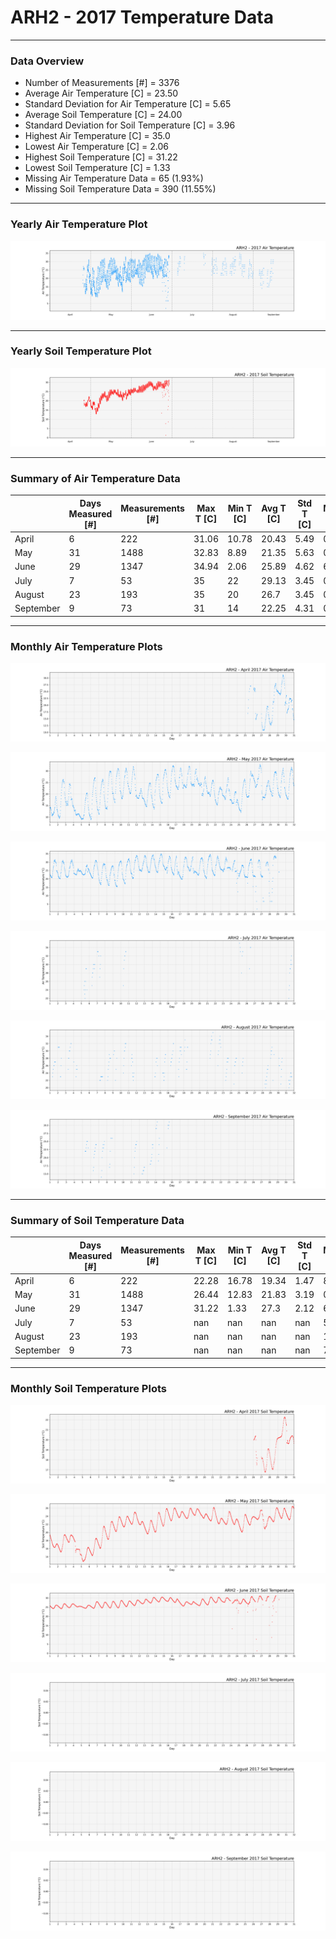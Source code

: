 # ARH2 - 2017 Temperature Data

***

### Data Overview

- Number of Measurements [#] = 3376
- Average Air Temperature [C] = 23.50
- Standard Deviation for Air Temperature [C] = 5.65
- Average Soil Temperature [C] = 24.00
- Standard Deviation for Soil Temperature [C] = 3.96
- Highest Air Temperature [C] = 35.0
- Lowest Air Temperature [C] = 2.06
- Highest Soil Temperature [C] = 31.22
- Lowest Soil Temperature [C] = 1.33
- Missing Air Temperature Data = 65 (1.93%)
- Missing Soil Temperature Data = 390 (11.55%)

***

### Yearly Air Temperature Plot

![](2017_Air_Temperature_Scatter_Plot.png)

***

### Yearly Soil Temperature Plot

![](2017_Soil_Temperature_Scatter_Plot.png)

***

### Summary of Air Temperature Data

|           |   Days Measured [#] |   Measurements [#] |   Max T [C] |   Min T [C] |   Avg T [C] |   Std T [C] |   Missing [C] |   Missing [%] |
|-----------|---------------------|--------------------|-------------|-------------|-------------|-------------|---------------|---------------|
| April     |                   6 |                222 |       31.06 |       10.78 |       20.43 |        5.49 |             0 |          0    |
| May       |                  31 |               1488 |       32.83 |        8.89 |       21.35 |        5.63 |             0 |          0    |
| June      |                  29 |               1347 |       34.94 |        2.06 |       25.89 |        4.62 |            65 |          4.83 |
| July      |                   7 |                 53 |       35    |       22    |       29.13 |        3.45 |             0 |          0    |
| August    |                  23 |                193 |       35    |       20    |       26.7  |        3.45 |             0 |          0    |
| September |                   9 |                 73 |       31    |       14    |       22.25 |        4.31 |             0 |          0    |

***

### Monthly Air Temperature Plots

![](04_2017_Air_Temperature_Scatter_Plot.png)

![](05_2017_Air_Temperature_Scatter_Plot.png)

![](06_2017_Air_Temperature_Scatter_Plot.png)

![](07_2017_Air_Temperature_Scatter_Plot.png)

![](08_2017_Air_Temperature_Scatter_Plot.png)

![](09_2017_Air_Temperature_Scatter_Plot.png)

***

### Summary of Soil Temperature Data

|           |   Days Measured [#] |   Measurements [#] |   Max T [C] |   Min T [C] |   Avg T [C] |   Std T [C] |   Missing [C] |   Missing [%] |
|-----------|---------------------|--------------------|-------------|-------------|-------------|-------------|---------------|---------------|
| April     |                   6 |                222 |       22.28 |       16.78 |       19.34 |        1.47 |             8 |          3.6  |
| May       |                  31 |               1488 |       26.44 |       12.83 |       21.83 |        3.19 |             0 |          0    |
| June      |                  29 |               1347 |       31.22 |        1.33 |       27.3  |        2.12 |            63 |          4.68 |
| July      |                   7 |                 53 |      nan    |      nan    |      nan    |      nan    |            53 |        100    |
| August    |                  23 |                193 |      nan    |      nan    |      nan    |      nan    |           193 |        100    |
| September |                   9 |                 73 |      nan    |      nan    |      nan    |      nan    |            73 |        100    |

***

### Monthly Soil Temperature Plots

![](04_2017_Soil_Temperature_Scatter_Plot.png)

![](05_2017_Soil_Temperature_Scatter_Plot.png)

![](06_2017_Soil_Temperature_Scatter_Plot.png)

![](07_2017_Soil_Temperature_Scatter_Plot.png)

![](08_2017_Soil_Temperature_Scatter_Plot.png)

![](09_2017_Soil_Temperature_Scatter_Plot.png)

